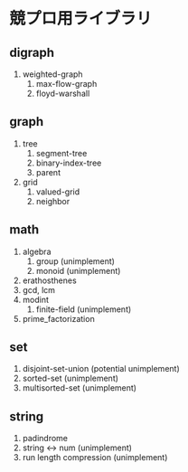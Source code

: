 # 競プロ用ライブラリ

## digraph
1. weighted-graph
    1. max-flow-graph
    2. floyd-warshall

## graph
1. tree
    1. segment-tree
    2. binary-index-tree
    3. parent
2. grid
    1. valued-grid
    2. neighbor

## math
1. algebra
    1. group (unimplement)
    2. monoid (unimplement)
2. erathosthenes
3. gcd, lcm
4. modint
    1. finite-field (unimplement)
5. prime_factorization

## set
1. disjoint-set-union (potential unimplement)
2. sorted-set (unimplement)
3. multisorted-set (unimplement)

## string
1. padindrome
2. string <-> num (unimplement)
3. run length compression (unimplement)
